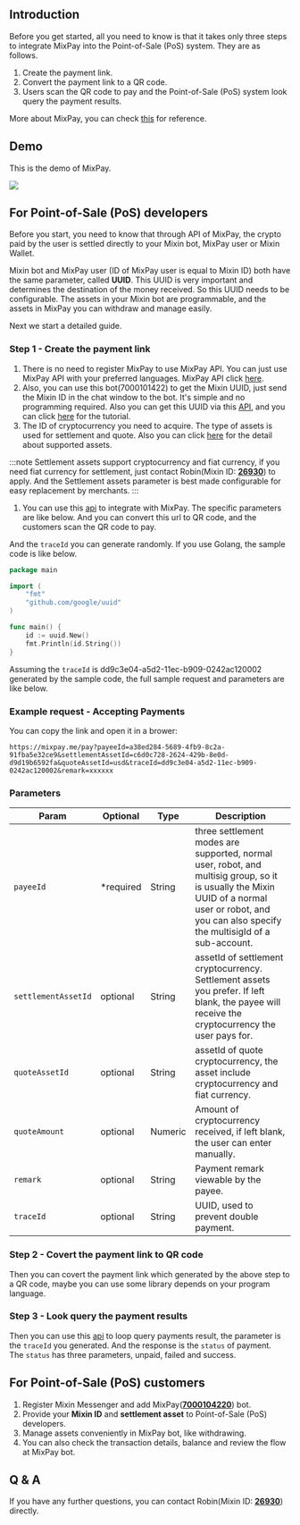 ## Introduction

Before you get started, all you need to know is that it takes only three steps to integrate MixPay into the Point-of-Sale (PoS) system. They are as follows.

1.  Create the payment link.
2.  Convert the payment link to a QR code.
3.  Users scan the QR code to pay and the Point-of-Sale (PoS) system look query the payment results.

More about MixPay, you can check [this](https://developers.mixpay.me/docs/introduction) for reference.

## Demo

This is the demo of MixPay.

![](https://developers.mixpay.me/images/pvfjlpq.gif)

## For Point-of-Sale (PoS) developers

Before you start, you need to know that through API of MixPay, the crypto paid by the user is settled directly to your Mixin bot, MixPay user or Mixin Wallet.

Mixin bot and MixPay user (ID of MixPay user is equal to Mixin ID) both have the same parameter, called **UUID**. This UUID is very important and determines the destination of the money received. So this UUID needs to be configurable. The assets in your Mixin bot are programmable, and the assets in MixPay you can withdraw and manage easily.

Next we start a detailed guide.

### Step 1 - Create the payment link

1.  There is no need to register MixPay to use MixPay API. You can just use MixPay API with your preferred languages. MixPay API click [here](https://developers.mixpay.me/docs/api-overview).
2.  Also, you can use this bot(7000101422) to get the Mixin UUID, just send the Mixin ID in the chat window to the bot. It's simple and no programming required. Also you can get this UUID via this [API](https://developers.mixin.one/docs/api/users/search), and you can click [here](https://developers.mixin.one/docs/dapp/getting-started/create-dapp) for the tutorial.
3.  The ID of cryptocurrency you need to acquire. The type of assets is used for settlement and quote. Also you can click [here](https://developers.mixpay.me/docs/assets) for the detail about supported assets.

:::note
Settlement assets support cryptocurrency and fiat currency, if you need fiat currency for settlement, just contact Robin(Mixin ID: **[26930](https://mixin.one/codes/89f7e832-ff53-4fff-ad47-10c68ec96ae2)**) to apply. And the Settlement assets parameter is best made configurable for easy replacement by merchants.
:::

1.  You can use this [api](https://developers.mixpay.me/docs/api/payments/pay) to integrate with MixPay. The specific parameters are like below. And you can convert this url to QR code, and the customers scan the QR code to pay.

And the `traceId` you can generate randomly. If you use Golang, the sample code is like below.

```go
package main

import (
    "fmt"
    "github.com/google/uuid"
)

func main() {
    id := uuid.New()
    fmt.Println(id.String())
}
```

Assuming the `traceId` is dd9c3e04-a5d2-11ec-b909-0242ac120002 generated by the sample code, the full sample request and parameters are like below.

### Example request - Accepting Payments

You can copy the link and open it in a brower:

```
https://mixpay.me/pay?payeeId=a38ed284-5689-4fb9-8c2a-91fba5e32ce9&settlementAssetId=c6d0c728-2624-429b-8e0d-d9d19b6592fa&quoteAssetId=usd&traceId=dd9c3e04-a5d2-11ec-b909-0242ac120002&remark=xxxxxx
```

### Parameters

|  Param | Optional | Type | Description |
| --- | --- | --- | --- |
| `payeeId` | <span class="required">*required</span> | String | three settlement modes are supported, normal user, robot, and multisig group, so it is usually the Mixin UUID of a normal user or robot, and you can also specify the multisigId of a sub-account. |
| `settlementAssetId` | optional |  String | assetId of settlement cryptocurrency. Settlement assets you prefer. If left blank, the payee will receive the cryptocurrency the user pays for. |
| `quoteAssetId` | optional |  String | assetId of quote cryptocurrency, the asset include cryptocurrency and fiat currency. |
| `quoteAmount` | optional |  Numeric | Amount of cryptocurrency received, if left blank, the user can enter manually. |
| `remark` | optional |  String | Payment remark viewable by the payee. |
| `traceId` | optional |  String | UUID, used to prevent double payment. |

### Step 2 - Covert the payment link to QR code

Then you can covert the payment link which generated by the above step to a QR code, maybe you can use some library depends on your program language.

### Step 3 - Look query the payment results

Then you can use this [api](https://developers.mixpay.me/docs/api/payments/payments-results) to loop query payments result, the parameter is the `traceId` you generated. And the response is the `status` of payment. The `status` has three parameters, unpaid, failed and success.

## For Point-of-Sale (PoS) customers

1.  Register Mixin Messenger and add MixPay(**[7000104220](https://mixin.one/codes/e836b0e7-96a7-4fc9-a79f-1f795ca4d6fa)**) bot.
2.  Provide your **Mixin ID** and **settlement asset** to Point-of-Sale (PoS) developers.
3.  Manage assets conveniently in MixPay bot, like withdrawing.
4.  You can also check the transaction details, balance and review the flow at MixPay bot.

## Q & A

If you have any further questions, you can contact Robin(Mixin ID: **[26930](https://mixin.one/codes/89f7e832-ff53-4fff-ad47-10c68ec96ae2)**) directly.
